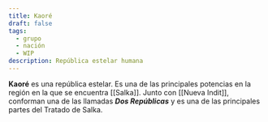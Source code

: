 ```yaml
---
title: Kaoré
draft: false
tags:
  - grupo
  - nación
  - WIP
description: República estelar humana
---
```

**Kaoré** es una república estelar. Es una de las principales potencias en la región en la que se encuentra [[Salka]]. Junto con [[Nueva Indit]], conforman una de las llamadas ***Dos Repúblicas*** y es una de las principales partes del Tratado de Salka.